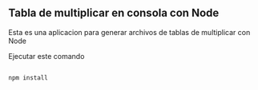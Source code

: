 

## Tabla de multiplicar en consola con Node

Esta es una aplicacion para generar archivos de tablas de multiplicar con Node

Ejecutar este comando

```

npm install
```